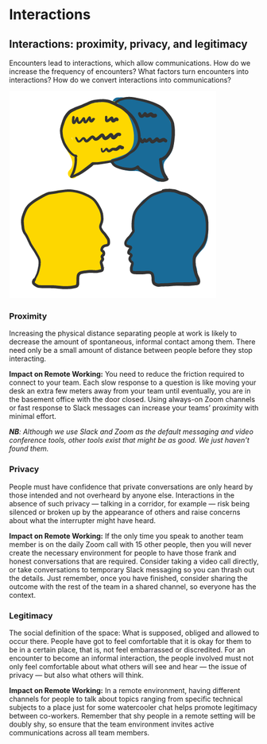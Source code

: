# Interactions

## Interactions: proximity, privacy, and legitimacy

Encounters lead to interactions, which allow communications. How do we increase the frequency of encounters? What factors turn encounters into interactions? How do we convert interactions into communications?

![](../.gitbook/assets/knowledge-sharing-01.png)

### Proximity

Increasing the physical distance separating people at work is likely to decrease the amount of spontaneous, informal contact among them. There need only be a small amount of distance between people before they stop interacting.

**Impact on Remote Working:** You need to reduce the friction required to connect to your team. Each slow response to a question is like moving your desk an extra few meters away from your team until eventually, you are in the basement office with the door closed. Using always-on Zoom channels or fast response to Slack messages can increase your teams’ proximity with minimal effort.

_**NB**: Although we use Slack and Zoom as the default messaging and video conference tools, other tools exist that might be as good. We just haven’t found them._

### Privacy

People must have confidence that private conversations are only heard by those intended and not overheard by anyone else. Interactions in the absence of such privacy — talking in a corridor, for example — risk being silenced or broken up by the appearance of others and raise concerns about what the interrupter might have heard.

**Impact on Remote Working:** If the only time you speak to another team member is on the daily Zoom call with 15 other people, then you will never create the necessary environment for people to have those frank and honest conversations that are required. Consider taking a video call directly, or take conversations to temporary Slack messaging so you can thrash out the details. Just remember, once you have finished, consider sharing the outcome with the rest of the team in a shared channel, so everyone has the context.

### Legitimacy

The social definition of the space: What is supposed, obliged and allowed to occur there. People have got to feel comfortable that it is okay for them to be in a certain place, that is, not feel embarrassed or discredited. For an encounter to become an informal interaction, the people involved must not only feel comfortable about what others will see and hear — the issue of privacy — but also what others will think.

**Impact on Remote Working:** In a remote environment, having different channels for people to talk about topics ranging from specific technical subjects to a place just for some watercooler chat helps promote legitimacy between co-workers. Remember that shy people in a remote setting will be doubly shy, so ensure that the team environment invites active communications across all team members.

